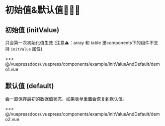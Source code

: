 # 初始值&默认值🌟🌟🌟

## 初始值 (initValue)
只会第一次初始化值生效 (注意⚠️：array 和 table 里components下的组件不支持 `initValue` 属性)

<demo-block>
<example-initValueAndDefault-demo1 slot="source"/>
 <<< @/vuepressdocs/.vuepress/components/example/initValueAndDefault/demo1.vue
</demo-block>


## 默认值 (default)
会一直保存最初的数据值状态，如果表单重置会恢复到默认值。

<demo-block>
<example-initValueAndDefault-demo2 slot="source"/>
 <<< @/vuepressdocs/.vuepress/components/example/initValueAndDefault/demo2.vue
</demo-block>